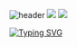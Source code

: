 <!--
**top6543top/top6543top** is a ✨ _special_ ✨ repository because its `README.md` (this file) appears on your GitHub profile.

Here are some ideas to get you started:

- 🔭 I’m currently working on ...
- 🌱 I’m currently learning ...
- 👯 I’m looking to collaborate on ...
- 🤔 I’m looking for help with ...
- 💬 Ask me about ...
- 📫 How to reach me: ...
- 😄 Pronouns: ...
- ⚡ Fun fact: ...
-->
![header](https://capsule-render.vercel.app/api?type=cylinder&color=F5F5DC&fontColor=5A4637&text=YuHyun%27s%20Github&fontAlignY=45&fontSize=40&height=150&animation=blinking&desc=Backend%20Engineer&descAlignY=70)
<img src="https://img.shields.io/badge/YuHyun%27s%20Github-%236DB33F.svg?style=for-the-badge&logo=fortran&logoColor=white" />
<img src="https://img.shields.io/badge/Backend%20Engineer-%236DB33F.svg?style=for-the-badge&logo=fortran&logoColor=white" />






[![Typing SVG](https://readme-typing-svg.demolab.com/?lines=First+line+of+text;Second+line+of+text)](https://git.io/typing-svg)
